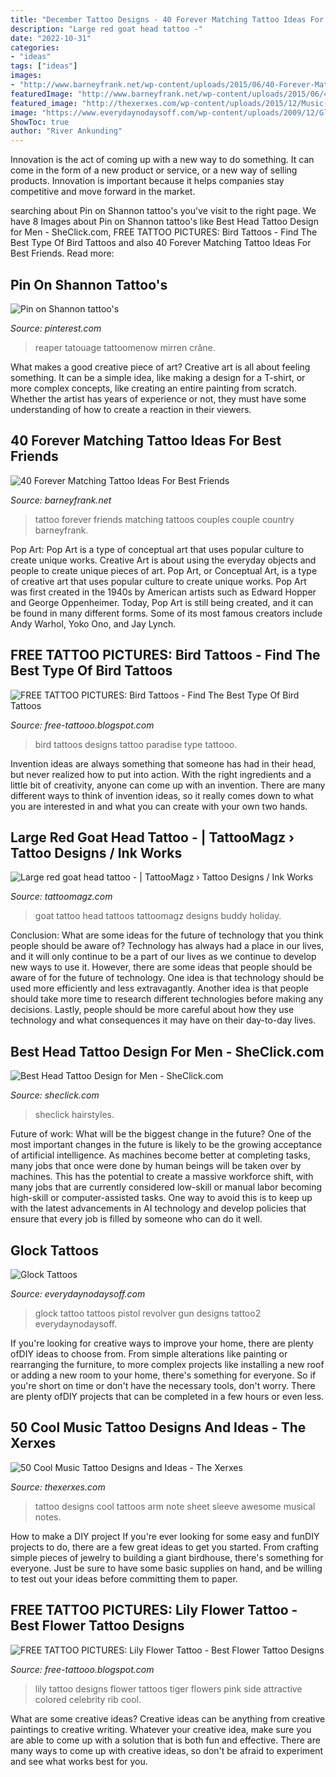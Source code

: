 ```yaml
---
title: "December Tattoo Designs - 40 Forever Matching Tattoo Ideas For Best Friends"
description: "Large red goat head tattoo -"
date: "2022-10-31"
categories:
- "ideas"
tags: ["ideas"]
images:
- "http://www.barneyfrank.net/wp-content/uploads/2015/06/40-Forever-Matching-Tattoo-Ideas-For-Best-Friends-6.jpg"
featuredImage: "http://www.barneyfrank.net/wp-content/uploads/2015/06/40-Forever-Matching-Tattoo-Ideas-For-Best-Friends-6.jpg"
featured_image: "http://thexerxes.com/wp-content/uploads/2015/12/Music-Tattoo-Designs.....jpg"
image: "https://www.everydaynodaysoff.com/wp-content/uploads/2009/12/Glock-tattoo2.jpg"
ShowToc: true
author: "River Ankunding"
---
```



Innovation is the act of coming up with a new way to do something. It can come in the form of a new product or service, or a new way of selling products. Innovation is important because it helps companies stay competitive and move forward in the market.

	

		
searching about Pin on Shannon tattoo&#039;s you've visit to the right page. We have 8 Images about Pin on Shannon tattoo&#039;s like Best Head Tattoo Design for Men - SheClick.com, FREE TATTOO PICTURES: Bird Tattoos - Find The Best Type Of Bird Tattoos and also 40 Forever Matching Tattoo Ideas For Best Friends. Read more:
		
    
## Pin On Shannon Tattoo&#039;s

<img loading=lazy src="https://i.pinimg.com/736x/be/0c/11/be0c114d7587bc9c5cb542284917944d.jpg" onerror="this.onerror=null;this.src='https://tse1.mm.bing.net/th?id=OIP.p4vy1yC35hCozQW6AYVf-AAAAA&amp;pid=15.1';" alt="Pin on Shannon tattoo&#039;s">

_Source: pinterest.com_

>reaper tatouage tattoomenow mirren crâne. 

	

What makes a good creative piece of art?
Creative art is all about feeling something. It can be a simple idea, like making a design for a T-shirt, or more complex concepts, like creating an entire painting from scratch. Whether the artist has years of experience or not, they must have some understanding of how to create a reaction in their viewers.

    
## 40 Forever Matching Tattoo Ideas For Best Friends

<img loading=lazy src="http://www.barneyfrank.net/wp-content/uploads/2015/06/40-Forever-Matching-Tattoo-Ideas-For-Best-Friends-6.jpg" onerror="this.onerror=null;this.src='https://tse2.mm.bing.net/th?id=OIP.xeJ8HRv2j8IT9ckR3LFQxgHaJ6&amp;pid=15.1';" alt="40 Forever Matching Tattoo Ideas For Best Friends">

_Source: barneyfrank.net_

>tattoo forever friends matching tattoos couples couple country barneyfrank. 

	

Pop Art: Pop Art is a type of conceptual art that uses popular culture to create unique works.
Creative Art is about using the everyday objects and people to create unique pieces of art. Pop Art, or Conceptual Art, is a type of creative art that uses popular culture to create unique works. Pop Art was first created in the 1940s by American artists such as Edward Hopper and George Oppenheimer. Today, Pop Art is still being created, and it can be found in many different forms. Some of its most famous creators include Andy Warhol, Yoko Ono, and Jay Lynch.

    
## FREE TATTOO PICTURES: Bird Tattoos - Find The Best Type Of Bird Tattoos

<img loading=lazy src="http://1.bp.blogspot.com/-LoFC3MRSgck/TnHa6hwmVpI/AAAAAAAAAaQ/Y7ZhEQ-1-4o/s1600/bird+tattoos+-free-tattooo.blogspot.com+-tattoo1.jpg" onerror="this.onerror=null;this.src='https://tse3.mm.bing.net/th?id=OIP.Nyr91oeCTt0JcZ5Yy3raQQHaLW&amp;pid=15.1';" alt="FREE TATTOO PICTURES: Bird Tattoos - Find The Best Type Of Bird Tattoos">

_Source: free-tattooo.blogspot.com_

>bird tattoos designs tattoo paradise type tattooo. 

	

Invention ideas are always something that someone has had in their head, but never realized how to put into action. With the right ingredients and a little bit of creativity, anyone can come up with an invention. There are many different ways to think of invention ideas, so it really comes down to what you are interested in and what you can create with your own two hands.

    
## Large Red Goat Head Tattoo - | TattooMagz › Tattoo Designs / Ink Works

<img loading=lazy src="https://tattoomagz.com/wp-content/uploads/Large-red-goat-head-tattoo.jpg" onerror="this.onerror=null;this.src='https://tse4.mm.bing.net/th?id=OIP.ahlvdh6E-7dc5TcRezkibgHaLG&amp;pid=15.1';" alt="Large red goat head tattoo - | TattooMagz › Tattoo Designs / Ink Works">

_Source: tattoomagz.com_

>goat tattoo head tattoos tattoomagz designs buddy holiday. 

	

Conclusion: What are some ideas for the future of technology that you think people should be aware of?
Technology has always had a place in our lives, and it will only continue to be a part of our lives as we continue to develop new ways to use it. However, there are some ideas that people should be aware of for the future of technology. One idea is that technology should be used more efficiently and less extravagantly. Another idea is that people should take more time to research different technologies before making any decisions. Lastly, people should be more careful about how they use technology and what consequences it may have on their day-to-day lives.

    
## Best Head Tattoo Design For Men - SheClick.com

<img loading=lazy src="https://www.sheclick.com/wp-content/uploads/2010/12/Best-Head-Tattoo-Design-for-Men-520x757.jpg" onerror="this.onerror=null;this.src='https://tse3.mm.bing.net/th?id=OIP.7uW25tL-TQyVCEikgpNyDQHaKy&amp;pid=15.1';" alt="Best Head Tattoo Design for Men - SheClick.com">

_Source: sheclick.com_

>sheclick hairstyles. 

	

Future of work: What will be the biggest change in the future?
One of the most important changes in the future is likely to be the growing acceptance of artificial intelligence. As machines become better at completing tasks, many jobs that once were done by human beings will be taken over by machines. This has the potential to create a massive workforce shift, with many jobs that are currently considered low-skill or manual labor becoming high-skill or computer-assisted tasks. One way to avoid this is to keep up with the latest advancements in AI technology and develop policies that ensure that every job is filled by someone who can do it well.

    
## Glock Tattoos

<img loading=lazy src="https://www.everydaynodaysoff.com/wp-content/uploads/2009/12/Glock-tattoo2.jpg" onerror="this.onerror=null;this.src='https://tse2.mm.bing.net/th?id=OIP.1QPz1YXvFtbP2RpyGCh-WQHaLH&amp;pid=15.1';" alt="Glock Tattoos">

_Source: everydaynodaysoff.com_

>glock tattoo tattoos pistol revolver gun designs tattoo2 everydaynodaysoff. 

	

If you're looking for creative ways to improve your home, there are plenty ofDIY ideas to choose from. From simple alterations like painting or rearranging the furniture, to more complex projects like installing a new roof or adding a new room to your home, there's something for everyone. So if you're short on time or don't have the necessary tools, don't worry. There are plenty ofDIY projects that can be completed in a few hours or even less.

    
## 50 Cool Music Tattoo Designs And Ideas - The Xerxes

<img loading=lazy src="http://thexerxes.com/wp-content/uploads/2015/12/Music-Tattoo-Designs.....jpg" onerror="this.onerror=null;this.src='https://tse4.mm.bing.net/th?id=OIP.JL7kx6DtBb82XCGnKo6ahgHaLF&amp;pid=15.1';" alt="50 Cool Music Tattoo Designs and Ideas - The Xerxes">

_Source: thexerxes.com_

>tattoo designs cool tattoos arm note sheet sleeve awesome musical notes. 

	

How to make a DIY project
If you're ever looking for some easy and funDIY projects to do, there are a few great ideas to get you started. From crafting simple pieces of jewelry to building a giant birdhouse, there's something for everyone. Just be sure to have some basic supplies on hand, and be willing to test out your ideas before committing them to paper.

    
## FREE TATTOO PICTURES: Lily Flower Tattoo - Best Flower Tattoo Designs

<img loading=lazy src="http://4.bp.blogspot.com/-XSkbHBSSVYs/Tk47JtcyNOI/AAAAAAAAAIg/u2AEl36toPI/s1600/Lily+Flower+Tattoo-pink-lily-tattoo-25892.jpeg" onerror="this.onerror=null;this.src='https://tse3.mm.bing.net/th?id=OIP.0ZQMqjnpdziw9lUAdHh0SAHaJ4&amp;pid=15.1';" alt="FREE TATTOO PICTURES: Lily Flower Tattoo - Best Flower Tattoo Designs">

_Source: free-tattooo.blogspot.com_

>lily tattoo designs flower tattoos tiger flowers pink side attractive colored celebrity rib cool. 

	

What are some creative ideas?
Creative ideas can be anything from creative paintings to creative writing. Whatever your creative idea, make sure you are able to come up with a solution that is both fun and effective. There are many ways to come up with creative ideas, so don't be afraid to experiment and see what works best for you.

